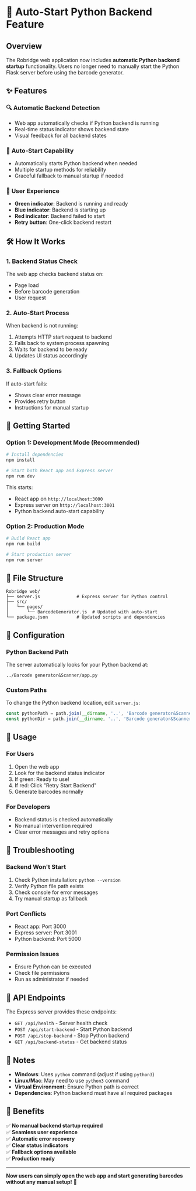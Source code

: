 # 🚀 Auto-Start Python Backend Feature

## Overview
The Robridge web application now includes **automatic Python backend startup** functionality. Users no longer need to manually start the Python Flask server before using the barcode generator.

## ✨ Features

### 🔍 **Automatic Backend Detection**
- Web app automatically checks if Python backend is running
- Real-time status indicator shows backend state
- Visual feedback for all backend states

### 🚀 **Auto-Start Capability**
- Automatically starts Python backend when needed
- Multiple startup methods for reliability
- Graceful fallback to manual startup if needed

### 📱 **User Experience**
- **Green indicator**: Backend is running and ready
- **Blue indicator**: Backend is starting up
- **Red indicator**: Backend failed to start
- **Retry button**: One-click backend restart

## 🛠️ How It Works

### 1. **Backend Status Check**
The web app checks backend status on:
- Page load
- Before barcode generation
- User request

### 2. **Auto-Start Process**
When backend is not running:
1. Attempts HTTP start request to backend
2. Falls back to system process spawning
3. Waits for backend to be ready
4. Updates UI status accordingly

### 3. **Fallback Options**
If auto-start fails:
- Shows clear error message
- Provides retry button
- Instructions for manual startup

## 🚀 Getting Started

### **Option 1: Development Mode (Recommended)**
```bash
# Install dependencies
npm install

# Start both React app and Express server
npm run dev
```

This starts:
- React app on `http://localhost:3000`
- Express server on `http://localhost:3001`
- Python backend auto-start capability

### **Option 2: Production Mode**
```bash
# Build React app
npm run build

# Start production server
npm run server
```

## 📁 File Structure

```
Robridge web/
├── server.js              # Express server for Python control
├── src/
│   └── pages/
│       └── BarcodeGenerator.js  # Updated with auto-start
└── package.json           # Updated scripts and dependencies
```

## 🔧 Configuration

### **Python Backend Path**
The server automatically looks for your Python backend at:
```
../Barcode generator&Scanner/app.py
```

### **Custom Paths**
To change the Python backend location, edit `server.js`:
```javascript
const pythonPath = path.join(__dirname, '..', 'Barcode generator&Scanner', 'app.py');
const pythonDir = path.join(__dirname, '..', 'Barcode generator&Scanner');
```

## 🎯 Usage

### **For Users**
1. Open the web app
2. Look for the backend status indicator
3. If green: Ready to use!
4. If red: Click "Retry Start Backend"
5. Generate barcodes normally

### **For Developers**
- Backend status is checked automatically
- No manual intervention required
- Clear error messages and retry options

## 🚨 Troubleshooting

### **Backend Won't Start**
1. Check Python installation: `python --version`
2. Verify Python file path exists
3. Check console for error messages
4. Try manual startup as fallback

### **Port Conflicts**
- React app: Port 3000
- Express server: Port 3001
- Python backend: Port 5000

### **Permission Issues**
- Ensure Python can be executed
- Check file permissions
- Run as administrator if needed

## 🔄 API Endpoints

The Express server provides these endpoints:

- `GET /api/health` - Server health check
- `POST /api/start-backend` - Start Python backend
- `POST /api/stop-backend` - Stop Python backend
- `GET /api/backend-status` - Get backend status

## 📝 Notes

- **Windows**: Uses `python` command (adjust if using `python3`)
- **Linux/Mac**: May need to use `python3` command
- **Virtual Environment**: Ensure Python path is correct
- **Dependencies**: Python backend must have all required packages

## 🎉 Benefits

✅ **No manual backend startup required**  
✅ **Seamless user experience**  
✅ **Automatic error recovery**  
✅ **Clear status indicators**  
✅ **Fallback options available**  
✅ **Production ready**  

---

**Now users can simply open the web app and start generating barcodes without any manual setup!** 🎯
